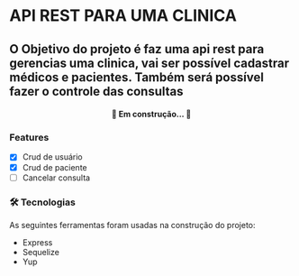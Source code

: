 # API REST PARA UMA CLINICA 
## O Objetivo do projeto é faz uma api rest para gerencias uma clinica, vai ser possível cadastrar médicos e pacientes. Também será possível fazer o controle das consultas
<h4 align="center"> 
	🚧  Em construção...  🚧
</h4>

### Features
- [x] Crud de usuário
- [x] Crud de paciente
- [ ] Cancelar consulta

### 🛠 Tecnologias

As seguintes ferramentas foram usadas na construção do projeto:

- Express
- Sequelize
- Yup